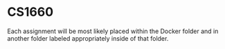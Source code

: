 # CS1660
Each assignment will be most likely placed within the Docker folder and in another folder labeled appropriately inside of that folder.